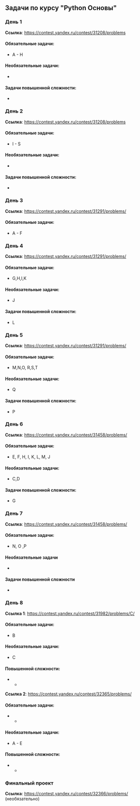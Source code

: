## Задачи по курсу "Python Основы"

### День 1
**Ссылка**: https://contest.yandex.ru/contest/31208/problems

#### Обязательные задачи:
* A - H

#### Необязательные задачи:
-

#### Задачи повышенной сложности:
-


### День 2
**Ссылка**: https://contest.yandex.ru/contest/31208/problems

#### Обязательные задачи:
* I - S

#### Необязательные задачи:
-

#### Задачи повышенной сложности:
-

### День 3
**Ссылка**: https://contest.yandex.ru/contest/31291/problems/

#### Обязательные задачи:
* A - F


### День 4
**Ссылка**: https://contest.yandex.ru/contest/31291/problems/

#### Обязательные задачи:
* G,H,I,K

#### Необязательные задачи:
* J

#### Задачи повышенной сложности:
* L

### День 5
**Ссылка**: https://contest.yandex.ru/contest/31291/problems/

#### Обязательные задачи:
* M,N,O, R,S,T

#### Необязательные задачи:
* Q

#### Задачи повышенной сложности:
* P



### День 6
**Ссылка**: https://contest.yandex.ru/contest/31458/problems/

#### Обязательные задачи:
* E, F, H, I, K, L, M, J

#### Необязательные задачи:
* C,D

#### Задачи повышенной сложности:
* G


### День 7
**Ссылка**: https://contest.yandex.ru/contest/31458/problems/

#### Обязательные задачи:
* N, O ,P
#### Необязательные задачи
-
#### Задачи повышенной сложности
-

### День 8
**Ссылка 1**: https://contest.yandex.ru/contest/31982/problems/C/
#### Обязательные задачи:
* B
#### Необязательные задачи:
* С
#### Повышенной сложности:
* -

**Ссылка 2**: https://contest.yandex.ru/contest/32365/problems/
#### Обязательные задачи:
* -
#### Необязательные задачи:
* A - E
#### Повышенной сложности:
* -


### Финальный проект
**Ссылка**: https://contest.yandex.ru/contest/32366/problems/
(необязательно)
